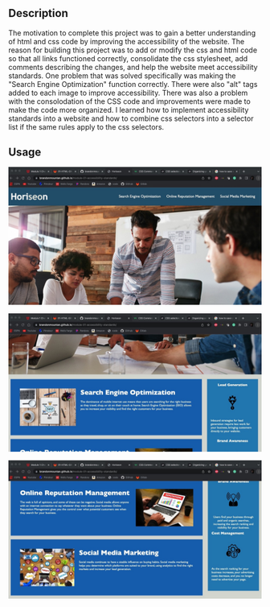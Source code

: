 # <module-01-accessibility-standards>

## Description

The motivation to complete this project was to gain a better understanding of html and css code by improving the accessibility of the website. 
The reason for building this project was to add or modify the css and html code so that all links functioned correctly, consolidate the css stylesheet, add comments describing the changes, and help the website meet accessibility standards.
One problem that was solved specifically was making the "Search Engine Optimization" function correctly. There were also "alt" tags added to each image to improve accessibility. There was also a problem with the consolodation of the CSS code and improvements were made to make the code more organized.
I learned how to implement accessibility standards into a website and how to combine css selectors into a selector list if the same rules apply to the css selectors.

## Usage

![screenshot page 1](/assets/images/C0B8DA4A-0AA6-4FEB-BE71-0689CAC5B465_1_105_c.jpeg)

![screenshot page 2](/assets/images/CD6C7D87-9CB9-4E5C-9F2F-46825A1334F2_1_105_c.jpeg)

![screenshot page 3](/assets/images/AB8CB40F-EB8E-46CC-8CAC-A11293E85DF1_1_105_c.jpeg)
